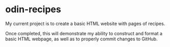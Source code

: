 # odin-recipes
My current project is to create a basic HTML website with pages of recipes. 

Once completed, this will demonstrate my ability to construct and format a basic HTML webpage, as well as to properly commit changes to GitHub. 